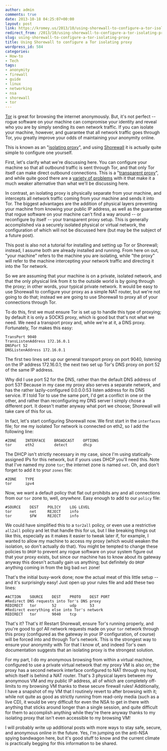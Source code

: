 ```yaml
---
author: admin
comments: true
date: 2013-10-18 04:25:07+00:00
layout: post
link: https://kromey.us/2013/10/using-shorewall-to-configure-a-tor-isolating-proxy-584.html
redirect_from: /2013/10/using-shorewall-to-configure-a-tor-isolating-proxy-584.html
slug: using-shorewall-to-configure-a-tor-isolating-proxy
title: Using Shorewall to configure a Tor isolating proxy
wordpress_id: 584
categories:
- How-to
- Tech
tags:
- anonymity
- firewall
- guide
- linux
- networking
- nsa
- shorewall
- tor
---
```


[Tor](https://www.torproject.org/) is great for browsing the internet anonymously. But, it's not perfect -- rogue software on your machine can compromise your identity and reveal who you are by simply sending its own network traffic. If you can isolate your machine, however, and guarantee that all network traffic goes through Tor, you greatly improve your odds of maintaining your anonymity online.

This is known as an "[isolating proxy](https://trac.torproject.org/projects/tor/wiki/doc/TorifyHOWTO/IsolatingProxy)", and using [Shorewall](http://www.shorewall.net/) it is actually quite simple to configure one yourself.

First, let's clarify what we're discussing here. You can configure your machine so that all outbound traffic is sent through Tor, and that only Tor itself can make direct outbound connections. This is a "[transparent proxy](https://trac.torproject.org/projects/tor/wiki/doc/TransparentProxy)", and while quite good there are a [variety of problems](https://trac.torproject.org/projects/tor/wiki/doc/TransparentProxyLeaks) with it that make it a much weaker alternative than what we'll be discussing here.

In contrast, an isolating proxy is physically separate from your machine, and intercepts all network traffic coming from your machine and sends it into Tor. The biggest advantages are the addition of physical layers preventing your machine from knowing your public IP address, as well as the guarantee that rogue software on your machine can't find a way around -- or reconfigure by itself -- your transparent proxy setup. This is generally accomplished via a securely isolated physical or virtual network, the configuration of which will not be discussed here (but may be the subject of a future post).

This post is also not a tutorial for installing and setting up Tor or Shorewall; instead, I assume both are already installed and running. From here on out, "your machine" refers to the machine you are isolating, while "the proxy" will refer to the machine intercepting your network traffic and directing it into the Tor network.

So we are assuming that your machine is on a private, isolated network, and that the only physical link from it to the outside world is by going through the proxy; in other words, your typical private network. It would be easy to use Shorewall to configure your proxy as a simple NAT router, but we're not going to do that; instead we are going to use Shorewall to proxy all of your connections through Tor.

To do this, first we must ensure Tor is set up to handle this type of proxying; by default it is only a SOCKS proxy, which is good but that's not what we need. We need a transport proxy and, while we're at it, a DNS proxy. Fortunately, Tor makes this easy:

    
    TransPort 9040
    TransListenAddress 172.16.0.1
    DNSPort 52
    DNSListenAddress 172.16.0.1


The first two lines set up our general transport proxy on port 9040, listening on the IP address 172.16.0.1; the next two set up Tor's DNS proxy on port 52 of the same IP address.

Why did I use port 52 for the DNS, rather than the default DNS address of port 53? Because in my case my proxy also serves a separate network, and has the rather lazily-configured 0.0.0.0:53 listen address for its DNS service. If I told Tor to use the same port, I'd get a conflict in one or the other, and rather than reconfiguring my DNS server I simply chose a different port. It doesn't matter anyway what port we choose; Shorewall will take care of this for us.

In fact, let's start configuring Shorewall now. We first start in the `interfaces` file; for me my isolated Tor network is connected on eth2, so I add the following line:

    
    #ZONE    INTERFACE    BROADCAST    OPTIONS
    tor      eth2         detect       dhcp


The DHCP isn't strictly necessary in my case, since I'm using statically-assigned IPs for this network, but if yours uses DHCP you'll need this. Note that I've named my zone `tor`; the internet zone is named `net`. Oh, and don't forget to add it to your `zones` file:

    
    #ZONE    TYPE
    tor      ipv4



Now, we want a default policy that flat out prohibits any and all connections from our `tor` zone to, well, _anywhere_. Easy enough to add to our `policy` file:

    
    #SOURCE    DEST    POLICY    LOG LEVEL
    tor        net     REJECT    info
    tor        $FW     REJECT    info


We could have simplified this to a `tor2all` policy, or even use a restrictive `all2all` policy and let that handle this for us, but I like breaking things out like this, especially as it makes it easier to tweak later if, for example, I wanted to allow my machine to access my proxy (which would weaken the isolation, so don't actually do that). You might be tempted to change these policies to `DROP` to prevent any rogue software on your system figure out that your proxy exists, but since our machine has to know about its gateway anyway this doesn't actually gain us anything; but definitely do `DROP` anything coming in from the big bad `net` zone!

That's the initial busy-work done; now the actual meat of this little setup -- and it's surprisingly easy! Just open up your rules file and add these two lines:

    
    #ACTION    SOURCE    DEST    PROTO    DEST PORT
    #Redirect DNS requests into Tor's DNS proxy
    REDIRECT   tor       52      udp      53
    #Redirect everything else into Tor's network
    REDIRECT   tor       9040    tcp


That's it? That's it! Restart Shorewall, ensure Tor's running properly, and you're good to go! All network requests made on your `tor` network through this proxy (configured as the gateway in your IP configuration, of course) will be forced into and through Tor's network. This is the strongest way to ensure your anonymity with Tor that I know of, and indeed Tor's own documentation suggests that an isolating proxy is the strongest solution.

For my part, I do my anonymous browsing from within a virtual machine, configured to use a private virtual network that my proxy VM is also on; the proxy has a second network interface configured to NAT through my host, which itself is behind a NAT router. That's 3 physical layers between my anonymous VM and my public IP address, all of which are completely off-limits to my browsing VM thanks to these secure firewall rules! Additionally, I have a snapshot of my VM that I routinely revert to after browsing with it; while not quite as good as strictly running from read-only media (such as a live CD), it would be very difficult for even the NSA to get in there with anything that sticks around longer than a single session, and quite difficult for them to accomplish anything while they're there anyway thanks to my isolating proxy that isn't even accessible to my browsing VM!

I will probably write up additional posts with more ways to stay safe, secure, and anonymous online in the future. Yes, I'm jumping on the anti-NSA spying bandwagon here, but it's good stuff to know and the current climate is practically begging for this information to be shared.
